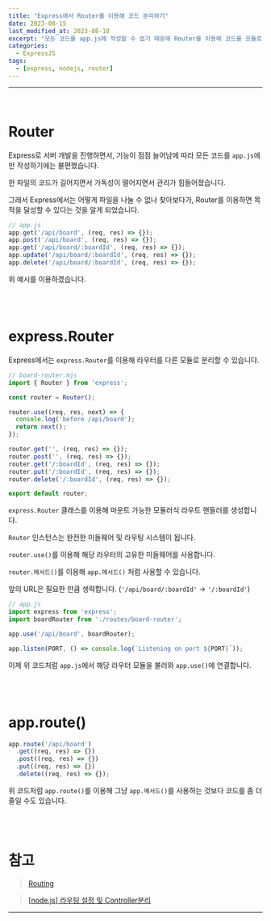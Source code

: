 ```yaml
---
title: "Express에서 Router를 이용해 코드 분리하기"
date: 2023-08-15
last_modified_at: 2023-08-18
excerpt: "모든 코드를 app.js에 작성할 수 없기 때문에 Router를 이용해 코드를 모듈로 분리해 효율적으로 관리해보겠습니다."
categories:
  - ExpressJS
tags:
  - [express, nodejs, router]
---
```


---

<br />

# Router

Express로 서버 개발을 진행하면서, 기능이 점점 늘어남에 따라 모든 코드를 `app.js`에만 작성하기에는 불편했습니다.

한 파일의 코드가 길어지면서 가독성이 떨어지면서 관리가 힘들어졌습니다.

그래서 Express에서는 어떻게 파일을 나눌 수 없나 찾아보다가, Router를 이용하면 목적을 달성할 수 있다는 것을 알게 되었습니다.

```javascript
// app.js
app.get('/api/board', (req, res) => {});
app.post('/api/board', (req, res) => {});
app.get('/api/board/:boardId', (req, res) => {});
app.update('/api/board/:boardId', (req, res) => {});
app.delete('/api/board/:boardId', (req, res) => {});
```

위 예시를 이용하겠습니다.

<br />
<br />

# express.Router

Express에서는 `express.Router`를 이용해 라우터를 다른 모듈로 분리할 수 있습니다.

```javascript
// board-router.mjs
import { Router } from 'express';

const router = Router();

router.use((req, res, next) => {
  console.log('before /api/board');
  return next();
});

router.get('', (req, res) => {});
router.post('', (req, res) => {});
router.get('/:boardId', (req, res) => {});
router.put('/:boardId', (req, res) => {});
router.delete('/:boardId', (req, res) => {});

export default router;
```

`express.Router` 클래스를 이용해 마운트 가능한 모듈러식 라우트 핸들러를 생성합니다.

`Router` 인스턴스는 완전한 미들웨어 및 라우팅 시스템이 됩니다.

`router.use()`를 이용해 해당 라우터의 고유한 미들웨어를 사용합니다.

`router.메서드()`를 이용해 `app.메서드()` 처럼 사용할 수 있습니다.

앞의 URL은 필요한 만큼 생략합니다. (`'/api/board/:boardId'` -> `'/:boardId'`)

```javascript
// app.js
import express from 'express';
import boardRouter from './routes/board-router';

app.use('/api/board', boardRouter);

app.listen(PORT, () => console.log(`Listening on port ${PORT}`));
```

이제 위 코드처럼 `app.js`에서 해당 라우터 모듈을 불러와 `app.use()`에 연결합니다.

<br />
<br />

# app.route()

```javascript
app.route('/api/board')
  .get((req, res) => {})
  .post((req, res) => {})
  .put((req, res) => {})
  .delete((req, res) => {});
```

위 코드처럼 `app.route()`를 이용해 그냥 `app.메서드()`를 사용하는 것보다 코드를 좀 더 줄일 수도 있습니다.

<br />
<br />

# 참고

> [Routing](https://expressjs.com/en/guide/routing.html)

> [[node.js] 라우팅 설정 및 Controller분리](https://velog.io/@ysg81/node.js-%EB%9D%BC%EC%9A%B0%ED%8C%85-%EC%84%A4%EC%A0%95-%EB%B0%8F-Controller%EB%B6%84%EB%A6%AC)

---
